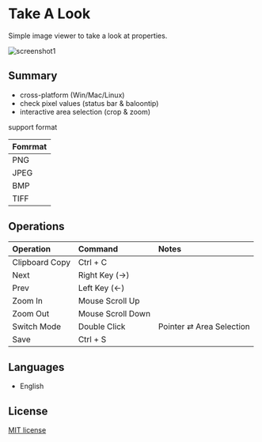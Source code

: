 Take A Look
==============

Simple image viewer to take a look at properties.

![screenshot1](https://gist.githubusercontent.com/rmiya56/151f55f41d01761d812efa16a71bfad7/raw/0c38797cb40dbb69a34d53b90bdd178e424cbf4f/screenshot1.png)


## Summary
 - cross-platform (Win/Mac/Linux)
 - check pixel values (status bar & baloontip)
 - interactive area selection (crop & zoom)

support format

|    Fomrmat     |
|:---------------|
| PNG            |
| JPEG           |
| BMP            |
| TIFF           |



## Operations
|    Operation   |      Command       | Notes                     |
|:---------------|:-------------------|:--------------------------|
| Clipboard Copy | Ctrl + C           |                           |
| Next           | Right Key (→)      |                           |
| Prev           | Left Key  (←)      |                           |
| Zoom In        | Mouse Scroll Up    |                           |
| Zoom Out       | Mouse Scroll Down  |                           |
| Switch Mode    | Double Click       | Pointer ⇄ Area Selection  |
| Save           | Ctrl + S           |                           |



## Languages
 - English

## License

[MIT license](https://github.com/rmiya56/blob/master/TakeALook/LICENSE)
